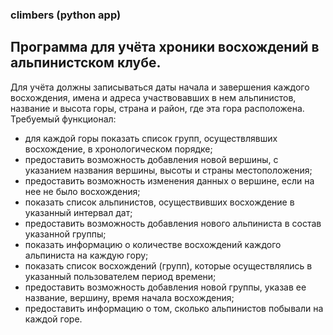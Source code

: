### climbers (python app)
## Программа для учёта хроники восхождений в альпинистском клубе.

Для учёта должны записываться даты начала и завершения каждого восхождения, имена и адреса участвовавших в нем альпинистов, название и высота горы, страна и район, где эта гора расположена. Требуемый функционал:

- для каждой горы показать список групп, осуществлявших восхождение, в хронологическом порядке;
- предоставить возможность добавления новой вершины, с указанием названия вершины, высоты и страны местоположения;
- предоставить возможность изменения данных о вершине, если на нее не было восхождения;
- показать список альпинистов, осуществивших восхождение в указанный интервал дат;
- предоставить возможность добавления нового альпиниста в состав указанной группы;
- показать информацию о количестве восхождений каждого альпиниста на каждую гору;
- показать список восхождений (групп), которые осуществлялись в указанный пользователем период времени;
- предоставить возможность добавления новой группы, указав ее название, вершину, время начала восхождения;
- предоставить информацию о том, сколько альпинистов побывали на каждой горе.
